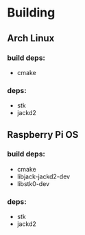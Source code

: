 # Building
## Arch Linux
### build deps:
* cmake
### deps:
* stk
* jackd2
## Raspberry Pi OS
### build deps:
* cmake
* libjack-jackd2-dev
* libstk0-dev
### deps:
* stk
* jackd2